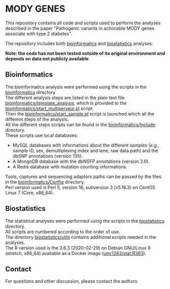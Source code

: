 # MODY GENES

This repository contains all code and scripts used to perform the analyses described in the paper "Pathogenic variants in actionable MODY genes associate with type 2 diabetes".

The repository includes both [bioinformatics](bioinformatics) and [biostatistics](biostatistics) analyses.

**Note: the code has not been tested outside of its original environment and depends on data not publicly available.**

## Bioinformatics

The bioinformatics analysis were performed using the scripts in the [bioinformatics](bioinformatics) directory.  
The different analysis steps are listed in the plain text file [bioinformatics/template_analysis](bioinformatics/template_analysis), which is provided to the [bioinformatics/start_multiserveur.pl](bioinformatics/start_multiserveur.pl) script.  
Then the [bioinformatics/start_sample.pl](bioinformatics/start_sample.pl) script is launched which all the different steps of the analysis.  
All the different steps scripts can be found in the [bioinformatics/Include](bioinformatics/Include) directory.  
These scripts use local databases:  
- MySQL databases with informations about the different samples (*e.g.*, sample ID, sex, demultiplexing index and lane, raw data path) and the dbSNP annotations (version 135).  
- A MongoDB database with the dbNSFP annotations (version 3.0).  
- A Redis database with mutation counting informations.

Tools, captures and sequencing adaptors paths can be passed by the files in the [bioinformatics/Config](bioinformatics/Config) directory.  
Perl version used is Perl 5, version 16, subversion 3 (v5.16.3) on CentOS Linux 7 (Core, x86_64).


## Biostatistics

The statistical analyses were performed using the scripts in the [biostatistics](biostatistics) directory.  
All scripts are numbered according to the order of use.  
The directory [biostatistics/utils](biostatistics/utils) contains additional scripts needed in the analyses.   
The R version used is the 3.6.3 (2020-02-29) on Debian GNU/Linux 9 (stretch, x86_64) available as a Docker image ([umr1283/stat:R363](https://hub.docker.com/r/umr1283/stat)).


## Contact

For questions and other discussion, please contact the authors.
